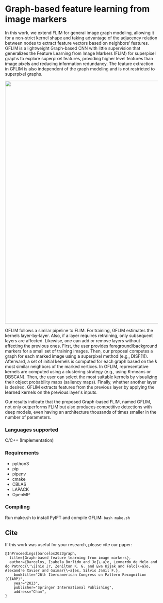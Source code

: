 # Graph-based feature learning from image markers

In this work, we extend FLIM for general image graph modeling, allowing it for a non-strict kernel shape and taking advantage of the adjacency relation between nodes to extract feature vectors based on neighbors’ features. GFLIM is a lightweight Graph-based CNN with little supervision that generalizes the Feature Learning from Image Markers (FLIM) for superpixel graphs to explore superpixel features, providing higher level features than image pixels and reducing information redundancy. The feature extraction in GFLIM is also independent of the graph modeling and is not restricted to superpixel graphs. 

<img src="https://github.com/IsabelaBB/GFLIM/blob/main/imagesReadme/GFLIM_diagram.pdf" width=800>

GFLIM follows a similar pipeline to FLIM. For training, GFLIM estimates the kernels layer-by-layer. Also, if a layer requires retraining, only subsequent layers are affected. Likewise, one can add or remove layers without affecting the previous ones. First, the user provides foreground/background markers for a small set of training images. Then, our proposal computes a graph for each marked image using a superpixel method (e.g., DISF[1]). Afterward, a set of initial kernels is computed for each graph based on the $k$ most similar neighbors of the marked vertices. In GFLIM, representative kernels are computed using a clustering strategy (e.g., using K-means or DBSCAN). Then, the user can select the most suitable kernels by visualizing their object probability maps (saliency maps). Finally, whether another layer is desired, GFLIM extracts features from the previous layer by applying the learned kernels on the previous layer's inputs. 

Our results indicate that the proposed Graph-based FLIM, named GFLIM, not only outperforms FLIM but also produces competitive detections with deep models, even having an architecture thousands of times smaller in the number of parameters.

### Languages supported

C/C++ (Implementation)

### Requirements

- python3
- pip
- pipenv
- cmake
- CBLAS
- LAPACK
- OpenMP

### Compiling

Run make.sh to install PyIFT and compile GFLIM: `bash make.sh`

## Cite
If this work was useful for your research, please cite our paper:

```
@InProceedings{barcelos2023graph,
  title={Graph-based feature learning from image markers},
  author={Barcelos, Isabela Borlido and Jo{\~a}o, Leonardo de Melo and do Patroc{\'\i}nio Jr, Zenilton K. G. and Ewa Kijak and Falc{\~a}o, Alexandre Xavier and Guimar{\~a}es, Silvio Jamil F.},
	booktitle="26th Iberoamerican Congress on Pattern Recognition (CIARP)",
	year="2023",
	publisher="Springer International Publishing",
	address="Cham",
}
```